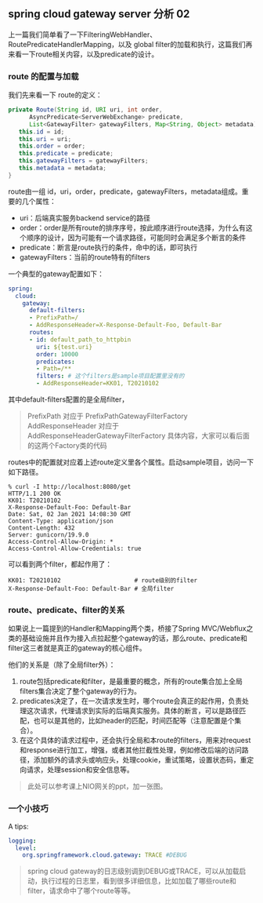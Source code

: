 ## spring cloud gateway server 分析 02

上一篇我们简单看了一下FilteringWebHandler、RoutePredicateHandlerMapping，以及 global filter的加载和执行，这篇我们再来看一下route相关内容，以及predicate的设计。


### route 的配置与加载

我们先来看一下 route的定义：

```java
private Route(String id, URI uri, int order,
      AsyncPredicate<ServerWebExchange> predicate,
      List<GatewayFilter> gatewayFilters, Map<String, Object> metadata) {
   this.id = id;
   this.uri = uri;
   this.order = order;
   this.predicate = predicate;
   this.gatewayFilters = gatewayFilters;
   this.metadata = metadata;
}
```
route由一组 id，uri，order，predicate，gatewayFilters，metadata组成。重要的几个属性：

* uri：后端真实服务backend service的路径
* order：order是所有route的排序序号，按此顺序进行route选择，为什么有这个顺序的设计，因为可能有一个请求路径，可能同时会满足多个断言的条件
* predicate：断言是route执行的条件，命中的话，即可执行
* gatewayFilters：当前的route特有的filters

一个典型的gateway配置如下：

```yaml
spring:
  cloud:
    gateway:
      default-filters:
      - PrefixPath=/
      - AddResponseHeader=X-Response-Default-Foo, Default-Bar
      routes:
      - id: default_path_to_httpbin
        uri: ${test.uri}
        order: 10000
        predicates:
        - Path=/**
        filters: # 这个filters是sample项目配置里没有的
        - AddResponseHeader=KK01, T20210102
```
其中default-filters配置的是全局filter，

>PrefixPath 对应于 PrefixPathGatewayFilterFactory
>AddResponseHeader 对应于 AddResponseHeaderGatewayFilterFactory
>具体内容，大家可以看后面的这两个Factory类的代码

routes中的配置就对应着上述route定义里各个属性。启动sample项目，访问一下如下路径。

```shell
% curl -I http://localhost:8080/get
HTTP/1.1 200 OK
KK01: T20210102
X-Response-Default-Foo: Default-Bar
Date: Sat, 02 Jan 2021 14:08:30 GMT
Content-Type: application/json
Content-Length: 432
Server: gunicorn/19.9.0
Access-Control-Allow-Origin: *
Access-Control-Allow-Credentials: true
```
可以看到两个filter，都起作用了：
```shell
KK01: T20210102                     # route级别的filter
X-Response-Default-Foo: Default-Bar # 全局filter 
```
### route、predicate、filter的关系

如果说上一篇提到的Handler和Mapping两个类，桥接了Spring MVC/Webflux之类的基础设施并且作为接入点拉起整个gateway的话，那么route、predicate和filter这三者就是真正的gateway的核心组件。

他们的关系是（除了全局filter外）：

1. route包括predicate和filter，是最重要的概念，所有的route集合加上全局filters集合决定了整个gateway的行为。
2. predicates决定了，在一次请求发生时，哪个route会真正的起作用，负责处理这次请求，代理请求到实际的后端真实服务。具体的断言，可以是路径匹配，也可以是其他的，比如header的匹配，时间匹配等（注意配置是个集合）。
3. 在这个具体的请求过程中，还会执行全局和本route的filters，用来对request和response进行加工，增强，或者其他拦截性处理，例如修改后端的访问路径，添加额外的请求头或响应头，处理cookie，重试策略，设置状态码，重定向请求，处理session和安全信息等。
>此处可以参考课上NIO网关的ppt，加一张图。
### 一个小技巧

A tips:

```yaml
logging:
  level:
    org.springframework.cloud.gateway: TRACE #DEBUG
```
>spring cloud gateway的日志级别调到DEBUG或TRACE，可以从加载启动，执行过程的日志里，看到很多详细信息，比如加载了哪些route和filter，请求命中了哪个route等等。
